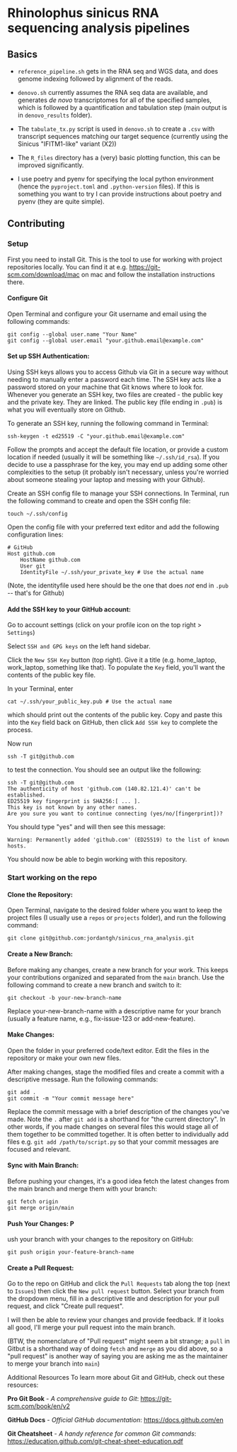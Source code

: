 # Rhinolophus sinicus RNA sequencing analysis pipelines

## Basics

- `reference_pipeline.sh` gets in the RNA seq and WGS data, and does genome indexing followed by alignment of the reads.

- `denovo.sh` currently assumes the RNA seq data are available, and generates *de novo* transcriptomes for all of the specified samples, which is followed by a quantification and tabulation step (main output is in `denovo_results` folder).

- The `tabulate_tx.py` script is used in `denovo.sh` to create a `.csv` with 
transcript sequences matching our target sequence (currently using the Sinicus "IFITM1-like" variant (X2))

- The `R_files` directory has a (very) basic plotting function, this can be improved significantly. 

- I use poetry and pyenv for specifying the local python environment (hence the `pyproject.toml` and `.python-version` files). If this is something you want to try I can provide instructions about poetry and pyenv (they are quite simple).

## Contributing 

### Setup

First you need to install Git. This is the tool to use for working with project repositories locally. You can find it at e.g. https://git-scm.com/download/mac on mac and follow the installation instructions there.

#### Configure Git

Open Terminal and configure your Git username and email using the following commands:

```{bash}
git config --global user.name "Your Name"
git config --global user.email "your.github.email@example.com"
```

#### Set up SSH Authentication: 

Using SSH keys allows you to access Github via Git in a secure way without needing to manually enter a password each time. The SSH key acts like a password stored on your machine that Git knows where to look for. Whenever you generate an SSH key, two files are created - the public key and the private key. They are linked. The public key (file ending in `.pub`) is what you will eventually store on Github. 

To generate an SSH key, running the following command in Terminal:

```{bash}
ssh-keygen -t ed25519 -C "your.github.email@example.com"
```

Follow the prompts and accept the default file location, or provide a custom location if needed (usually it will be something like `~/.ssh/id_rsa`). If you decide to use a passphrase for the key, you may end up adding some other complexities to the setup (it probably isn't necessary, unless you're worried about someone stealing your laptop and messing with your Github).

Create an SSH config file to manage your SSH connections. In Terminal, run the following command to create and open the SSH config file:

```{bash}
touch ~/.ssh/config
```

Open the config file with your preferred text editor and add the following configuration lines:

```{bash}
# GitHub
Host github.com
    HostName github.com
    User git
    IdentityFile ~/.ssh/your_private_key # Use the actual name
```

(Note, the identityfile used here should be the one that does *not* end in `.pub` -- that's for Github)

#### Add the SSH key to your GitHub account: 

Go to account settings (click on your profile icon on the top right > `Settings`)

Select `SSH and GPG keys` on the left hand sidebar. 

Click the `New SSH Key` button (top right). Give it a title (e.g. home_laptop, work_laptop, something like that). To populate the `Key` field, you'll want the contents of the public key file.

In your Terminal, enter

```{bash}
cat ~/.ssh/your_public_key.pub # Use the actual name
```

which should print out the contents of the public key. Copy and paste this into the `Key` field back on GitHub, then click `Add SSH key` to complete the process. 

Now run 

```{bash}
ssh -T git@github.com
```

to test the connection. You should see an output like the following:

```{bash}
ssh -T git@github.com
The authenticity of host 'github.com (140.82.121.4)' can't be established.
ED25519 key fingerprint is SHA256:[ ... ].
This key is not known by any other names.
Are you sure you want to continue connecting (yes/no/[fingerprint])? 
```
You should type "yes" and will then see this message:

```{bash}
Warning: Permanently added 'github.com' (ED25519) to the list of known hosts.
```
You should now be able to begin working with this repository.

### Start working on the repo

#### Clone the Repository: 

Open Terminal, navigate to the desired folder where you want to keep the project files (I usually use a `repos` or `projects` folder), and run the following command:

```
git clone git@github.com:jordantgh/sinicus_rna_analysis.git
```

#### Create a New Branch: 

Before making any changes, create a new branch for your work. This keeps your contributions organized and separated from the `main` branch. Use the following command to create a new branch and switch to it:

```{bash}
git checkout -b your-new-branch-name
```

Replace your-new-branch-name with a descriptive name for your branch (usually a feature name, e.g., fix-issue-123 or add-new-feature).

#### Make Changes: 

Open the folder in your preferred code/text editor. Edit the files in the repository or make your own new files. 

After making changes, stage the modified files and create a commit with a descriptive message. Run the following commands:

```{bash}
git add .
git commit -m "Your commit message here"
```

Replace the commit message with a brief description of the changes you've made. Note the `.` after `git add` is a shorthand for "the current directory". In other words, if you made changes on several files this would stage all of them together to be committed together. It is often better to individually add files e.g. `git add /path/to/script.py` so that your commit messages are focused and relevant.

#### Sync with Main Branch: 

Before pushing your changes, it's a good idea fetch the latest changes from the main branch and merge them with your branch:

```{bash}
git fetch origin
git merge origin/main
```

#### Push Your Changes: P

ush your branch with your changes to the repository on GitHub:

```{bash}
git push origin your-feature-branch-name
```

#### Create a Pull Request: 

Go to the repo on GitHub and click the `Pull Requests` tab along the top (next to `Issues`) then click the `New pull request` button. Select your branch from the dropdown menu, fill in a descriptive title and description for your pull request, and click "Create pull request".

I will then be able to review your changes and provide feedback. If it looks all good, I'll merge your pull request into the main branch.

(BTW, the nomenclature of "Pull request" might seem a bit strange; a `pull` in Gitbut is a shorthand way of doing `fetch` and `merge` as you did above, so a "pull request" is another way of saying you are asking me as the maintainer to merge your branch into `main`)

Additional Resources
To learn more about Git and GitHub, check out these resources:

**Pro Git Book** - *A comprehensive guide to Git*: 
https://git-scm.com/book/en/v2

**GitHub Docs** - *Official GitHub documentation*:
https://docs.github.com/en

**Git Cheatsheet** - *A handy reference for common Git commands*:
https://education.github.com/git-cheat-sheet-education.pdf 